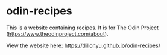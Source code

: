 # odin-recipes
This is a website containing recipes. It is for The Odin Project (https://www.theodinproject.com/about).

View the website here: https://dillonyu.github.io/odin-recipes/
